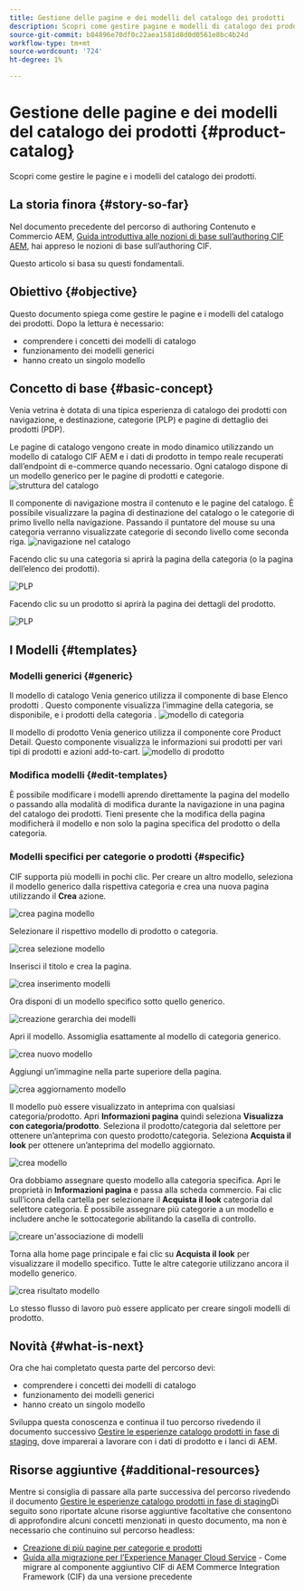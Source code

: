 ```yaml
---
title: Gestione delle pagine e dei modelli del catalogo dei prodotti
description: Scopri come gestire pagine e modelli di catalogo dei prodotti
source-git-commit: b84896e70df0c22aea1581d8d0d0561e8bc4b24d
workflow-type: tm+mt
source-wordcount: '724'
ht-degree: 1%

---
```


# Gestione delle pagine e dei modelli del catalogo dei prodotti {#product-catalog}

Scopri come gestire le pagine e i modelli del catalogo dei prodotti.

## La storia finora {#story-so-far}

Nel documento precedente del percorso di authoring Contenuto e Commercio AEM, [Guida introduttiva alle nozioni di base sull’authoring CIF AEM](getting-started.md), hai appreso le nozioni di base sull’authoring CIF.

Questo articolo si basa su questi fondamentali.

## Obiettivo {#objective}

Questo documento spiega come gestire le pagine e i modelli del catalogo dei prodotti. Dopo la lettura è necessario:

* comprendere i concetti dei modelli di catalogo
* funzionamento dei modelli generici
* hanno creato un singolo modello

## Concetto di base {#basic-concept}

Venia vetrina è dotata di una tipica esperienza di catalogo dei prodotti con navigazione, e destinazione, categorie (PLP) e pagine di dettaglio dei prodotti (PDP).

Le pagine di catalogo vengono create in modo dinamico utilizzando un modello di catalogo CIF AEM e i dati di prodotto in tempo reale recuperati dall’endpoint di e-commerce quando necessario. Ogni catalogo dispone di un modello generico per le pagine di prodotti e categorie.
![struttura del catalogo](assets/catalog-structure.png)

Il componente di navigazione mostra il contenuto e le pagine del catalogo. È possibile visualizzare la pagina di destinazione del catalogo o le categorie di primo livello nella navigazione. Passando il puntatore del mouse su una categoria verranno visualizzate categorie di secondo livello come seconda riga.
![navigazione nel catalogo](assets/catalog-navigation.png)

Facendo clic su una categoria si aprirà la pagina della categoria (o la pagina dell’elenco dei prodotti).

![PLP](assets/catalog-plp.png)

Facendo clic su un prodotto si aprirà la pagina dei dettagli del prodotto.

![PLP](assets/catalog-pdp.png)

## I Modelli {#templates}

### Modelli generici {#generic}

Il modello di catalogo Venia generico utilizza il componente di base Elenco prodotti . Questo componente visualizza l’immagine della categoria, se disponibile, e i prodotti della categoria .
![modello di categoria](assets/category-template.png)

Il modello di prodotto Venia generico utilizza il componente core Product Detail. Questo componente visualizza le informazioni sui prodotti per vari tipi di prodotti e azioni add-to-cart.
![modello di prodotto](assets/product-template.png)

### Modifica modelli {#edit-templates}

È possibile modificare i modelli aprendo direttamente la pagina del modello o passando alla modalità di modifica durante la navigazione in una pagina del catalogo dei prodotti. Tieni presente che la modifica della pagina modificherà il modello e non solo la pagina specifica del prodotto o della categoria.

### Modelli specifici per categorie o prodotti {#specific}

CIF supporta più modelli in pochi clic. Per creare un altro modello, seleziona il modello generico dalla rispettiva categoria e crea una nuova pagina utilizzando il **Crea** azione.

![crea pagina modello](assets/create-template-page.png)

Selezionare il rispettivo modello di prodotto o categoria.

![crea selezione modello](assets/create-template-select.png)

Inserisci il titolo e crea la pagina.

![crea inserimento modelli](assets/create-template-enter.png)

Ora disponi di un modello specifico sotto quello generico.

![creazione gerarchia dei modelli](assets/create-template-hierachry.png)

Apri il modello. Assomiglia esattamente al modello di categoria generico.

![crea nuovo modello](assets/create-template-new.png)

Aggiungi un’immagine nella parte superiore della pagina.

![crea aggiornamento modello](assets/create-template-update.png)

Il modello può essere visualizzato in anteprima con qualsiasi categoria/prodotto. Apri **Informazioni pagina** quindi seleziona **Visualizza con categoria/prodotto**. Seleziona il prodotto/categoria dal selettore per ottenere un’anteprima con questo prodotto/categoria. Seleziona **Acquista il look** per ottenere un’anteprima del modello aggiornato.

![crea modello ](assets/create-template-picker.png)

Ora dobbiamo assegnare questo modello alla categoria specifica. Apri le proprietà in **Informazioni pagina** e passa alla scheda commercio. Fai clic sull’icona della cartella per selezionare il **Acquista il look** categoria dal selettore categoria. È possibile assegnare più categorie a un modello e includere anche le sottocategorie abilitando la casella di controllo.

![creare un&#39;associazione di modelli](assets/create-template-associate.png)

Torna alla home page principale e fai clic su **Acquista il look** per visualizzare il modello specifico. Tutte le altre categorie utilizzano ancora il modello generico.

![crea risultato modello](assets/create-template-result.png)

Lo stesso flusso di lavoro può essere applicato per creare singoli modelli di prodotto.

## Novità {#what-is-next}

Ora che hai completato questa parte del percorso devi:

* comprendere i concetti dei modelli di catalogo
* funzionamento dei modelli generici
* hanno creato un singolo modello

Sviluppa questa conoscenza e continua il tuo percorso rivedendo il documento successivo [Gestire le esperienze catalogo prodotti in fase di staging](staged-catalog.md), dove imparerai a lavorare con i dati di prodotto e i lanci di AEM.

## Risorse aggiuntive {#additional-resources}

Mentre si consiglia di passare alla parte successiva del percorso rivedendo il documento [Gestire le esperienze catalogo prodotti in fase di staging](staged-catalog.md)Di seguito sono riportate alcune risorse aggiuntive facoltative che consentono di approfondire alcuni concetti menzionati in questo documento, ma non è necessario che continuino sul percorso headless:

* [Creazione di più pagine per categorie e prodotti](/help/commerce-cloud/authoring/multi-template-usage.md)
* [Guida alla migrazione per l’Experience Manager Cloud Service](/help/commerce-cloud/migration.md) - Come migrare al componente aggiuntivo CIF di AEM Commerce Integration Framework (CIF) da una versione precedente

